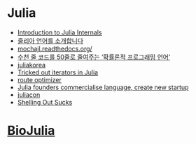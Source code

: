 Julia
=====
* [Introduction to Julia Internals](https://www.youtube.com/watch?v=osdeT-tWjzk)
* [줄리아 언어를 소개합니다](http://thoughts.chkwon.net/the-julia-language/)
* [mochajl.readthedocs.org/](mochajl.readthedocs.org/)
* [수천 줄 코드를 50줄로 줄여주는 ‘확률론적 프로그래밍 언어’](http://www.bloter.net/archives/225615)
* [juliakorea](https://github.com/juliakorea)
* [Tricked out iterators in Julia](http://slendermeans.org/julia-iterators.html)
* [route optimizer](https://forio.com/app/showcase/route-optimizer/)
* [Julia founders commercialise language, create new startup](http://economictimes.indiatimes.com/articleshow/47211869.cms?utm_source=contentofinterest&utm_medium=text&utm_campaign=cppst)
* [juliacon](http://juliacon.org/)
* [Shelling Out Sucks](http://julialang.org/blog/2012/03/shelling-out-sucks/)

# [BioJulia](https://github.com/BioJulia)